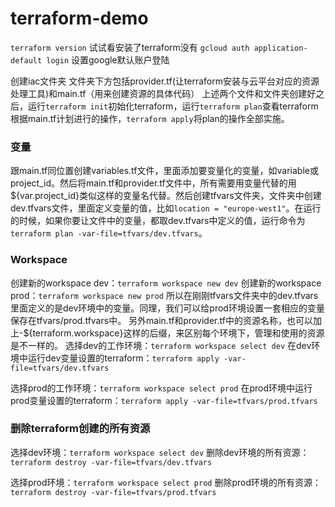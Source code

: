 # terraform-demo
`terraform version` 试试看安装了terraform没有
`gcloud auth application-default login` 设置google默认账户登陆

创建iac文件夹
文件夹下方包括provider.tf(让terraform安装与云平台对应的资源处理工具)和main.tf（用来创建资源的具体代码）
上述两个文件和文件夹创建好之后，运行`terraform init`初始化terraform，运行`terraform plan`查看terraform根据main.tf计划进行的操作，`terraform apply`将plan的操作全部实施。

### 变量
跟main.tf同位置创建variables.tf文件，里面添加要变量化的变量，如variable或project_id。然后将main.tf和provider.tf文件中，所有需要用变量代替的用${var.project_id}类似这样的变量名代替。然后创建tfvars文件夹，文件夹中创建dev.tfvars文件，里面定义变量的值，比如`location = "europe-west1"`。在运行的时候，如果你要让文件中的变量，都取dev.tfvars中定义的值，运行命令为`terraform plan -var-file=tfvars/dev.tfvars`。

### Workspace
创建新的workspace dev：`terraform workspace new dev`
创建新的workspace prod：`terraform workspace new prod`
所以在刚刚tfvars文件夹中的dev.tfvars里面定义的是dev环境中的变量。同理，我们可以给prod环境设置一套相应的变量保存在tfvars/prod.tfvars中。
另外main.tf和provider.tf中的资源名称，也可以加上-${terraform.workspace}这样的后缀，来区别每个环境下，管理和使用的资源是不一样的。
选择dev的工作环境：`terraform workspace select dev`
在dev环境中运行dev变量设置的terraform：`terraform apply -var-file=tfvars/dev.tfvars`

选择prod的工作环境：`terraform workspace select prod`
在prod环境中运行prod变量设置的terraform：`terraform apply -var-file=tfvars/prod.tfvars`

### 删除terraform创建的所有资源
选择dev环境：`terraform workspace select dev`
删除dev环境的所有资源：`terraform destroy -var-file=tfvars/dev.tfvars`

选择prod环境：`terraform workspace select prod`
删除prod环境的所有资源：`terraform destroy -var-file=tfvars/prod.tfvars`
